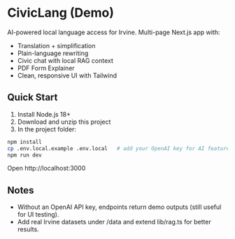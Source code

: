 # CivicLang (Demo)

AI-powered local language access for Irvine. Multi-page Next.js app with:
- Translation + simplification
- Plain-language rewriting
- Civic chat with local RAG context
- PDF Form Explainer
- Clean, responsive UI with Tailwind

## Quick Start

1) Install Node.js 18+
2) Download and unzip this project
3) In the project folder:
```bash
npm install
cp .env.local.example .env.local   # add your OpenAI key for AI features
npm run dev
```
Open http://localhost:3000

## Notes
- Without an OpenAI API key, endpoints return demo outputs (still useful for UI testing).
- Add real Irvine datasets under /data and extend lib/rag.ts for better results.
